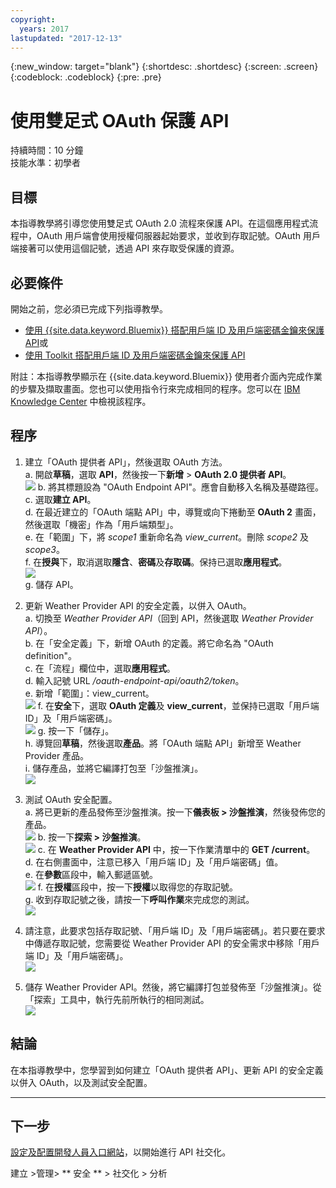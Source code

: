 ```yaml
---
copyright:
  years: 2017
lastupdated: "2017-12-13"
---
```


{:new_window: target="blank"}
{:shortdesc: .shortdesc}
{:screen: .screen}
{:codeblock: .codeblock}
{:pre: .pre}

# 使用雙足式 OAuth 保護 API

持續時間：10 分鐘  
技能水準：初學者

## 目標

本指導教學將引導您使用雙足式 OAuth 2.0 流程來保護 API。在這個應用程式流程中，OAuth 用戶端會使用授權伺服器起始要求，並收到存取記號。OAuth 用戶端接著可以使用這個記號，透過 API 來存取受保護的資源。

## 必要條件

開始之前，您必須已完成下列指導教學。  
- [使用 {{site.data.keyword.Bluemix}} 搭配用戶端 ID 及用戶端密碼金鑰來保護 API](tut_secure_id_secret_bm.html)或
- [使用 Toolkit 搭配用戶端 ID 及用戶端密碼金鑰來保護 API](tut_secure_id_secret_tk.html)

附註：本指導教學顯示在 {{site.data.keyword.Bluemix}} 使用者介面內完成作業的步驟及擷取畫面。您也可以使用指令行來完成相同的程序。您可以在 [IBM Knowledge Center](https://www.ibm.com/support/knowledgecenter/SSMNED_5.0.0/com.ibm.apic.toolkit.doc/tutorial_apionprem_security_OAuth_v506.html) 中檢視該程序。 

## 程序

1. 建立「OAuth 提供者 API」，然後選取 OAuth 方法。  
	a. 開啟**草稿**，選取 **API**，然後按一下**新增** > **OAuth 2.0 提供者 API**。  
    ![](images/oauth_provider_1.png)
	b. 將其標題設為 "OAuth Endpoint API"。應會自動移入名稱及基礎路徑。  
	c. 選取**建立 API**。  
	d. 在最近建立的「OAuth 端點 API」中，導覽或向下捲動至 **OAuth 2** 畫面，然後選取「機密」作為「用戶端類型」。  
	e. 在「範圍」下，將 _scope1_ 重新命名為 _view_current_。刪除 _scope2_ 及 _scope3_。  
	f. 在**授與**下，取消選取**隱含**、**密碼**及**存取碼**。保持已選取**應用程式**。  
	![](images/oauth_provider_2.png)  
	g. 儲存 API。  

2. 更新 Weather Provider API 的安全定義，以併入 OAuth。  
	a. 切換至 _Weather Provider API_（回到 API，然後選取 _Weather Provider API_）。  
	b. 在「安全定義」下，新增 OAuth 的定義。將它命名為 "OAuth definition"。  
	c. 在「流程」欄位中，選取**應用程式**。  
	d. 輸入記號 URL _<your base URL>/oauth-endpoint-api/oauth2/token_。  
	e. 新增「範圍」：view_current。  
	![](images/oauth_security_definition_1.png)
	f. 在**安全**下，選取 **OAuth 定義**及 **view_current**，並保持已選取「用戶端 ID」及「用戶端密碼」。  
	![](images/oauth_security_definition_2.png)
	g. 按一下「儲存」。  
	h. 導覽回**草稿**，然後選取**產品**。將「OAuth 端點 API」新增至 Weather Provider 產品。  
	i. 儲存產品，並將它編譯打包至「沙盤推演」。  
	![](images/oauth_security_definition_3a.png)

3. 測試 OAuth 安全配置。  
	a. 將已更新的產品發佈至沙盤推演。按一下**儀表板 > 沙盤推演**，然後發佈您的產品。  
	  ![](images/test_oauth_1.png)
	b. 按一下**探索 > 沙盤推演**。  
      ![](images/test_oauth_2.png)
	c. 在 **Weather Provider API** 中，按一下作業清單中的 **GET /current**。  
	d. 在右側畫面中，注意已移入「用戶端 ID」及「用戶端密碼」值。  
	e. 在**參數**區段中，輸入郵遞區號。  
      ![](images/test_oauth_3.png)
	f. 在**授權**區段中，按一下**授權**以取得您的存取記號。  
	g. 收到存取記號之後，請按一下**呼叫作業**來完成您的測試。  
      ![](images/test_oauth_4.png)

4. 請注意，此要求包括存取記號、「用戶端 ID」及「用戶端密碼」。若只要在要求中傳遞存取記號，您需要從 Weather Provider API 的安全需求中移除「用戶端 ID」及「用戶端密碼」。  
    ![](images/test_oauth_5.png)

5. 儲存 Weather Provider API。然後，將它編譯打包並發佈至「沙盤推演」。從「探索」工具中，執行先前所執行的相同測試。  
    ![](images/test_oauth_6.png)
    
## 結論
在本指導教學中，您學習到如何建立「OAuth 提供者 API」、更新 API 的安全定義以併入 OAuth，以及測試安全配置。

---

## 下一步

[設定及配置開發人員入口網站](tut_config_dev_portal.html)，以開始進行 API 社交化。

建立 >管理> ** 安全 ** > 社交化 > 分析
